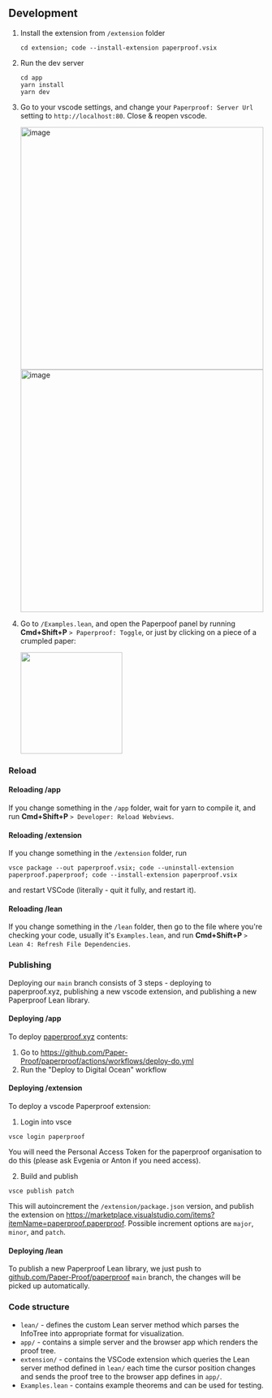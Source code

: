 ## Development

1. Install the extension from `/extension` folder

    ```console
    cd extension; code --install-extension paperproof.vsix
    ```

2. Run the dev server

    ```shell
    cd app
    yarn install
    yarn dev
    ```

3. Go to your vscode settings, and change your `Paperproof: Server Url` setting to `http://localhost:80`. Close & reopen vscode.

    <img width="478" alt="image" src="https://github.com/Paper-Proof/paperproof/assets/7578559/13539e57-2a66-4067-9193-b5e324984d2f">
    <img width="478" alt="image" src="https://github.com/Paper-Proof/paperproof/assets/7578559/fb775762-4e3f-468b-94ef-5abbd1cd2593">

4. Go to `/Examples.lean`, and open the Paperpoof panel by running **Cmd+Shift+P** `> Paperproof: Toggle`, or just by clicking on a piece of a crumpled paper:

    <img width="200" src="https://github.com/Paper-Proof/paperproof/assets/7578559/fd077fbe-36a3-4e94-9fa8-b7a38ffd1eea"/>

### Reload 

#### Reloading /app

If you change something in the `/app` folder, wait for yarn to compile it, and run **Cmd+Shift+P** `> Developer: Reload Webviews`.

#### Reloading /extension

If you change something in the `/extension` folder, run

```shell
vsce package --out paperproof.vsix; code --uninstall-extension paperproof.paperproof; code --install-extension paperproof.vsix
```
and restart VSCode (literally - quit it fully, and restart it).

#### Reloading /lean

If you change something in the `/lean` folder, then go to the file where you're checking your code, usually it's `Examples.lean`, and run **Cmd+Shift+P** `> Lean 4: Refresh File Dependencies`.


### Publishing

Deploying our `main` branch consists of 3 steps - deploying to paperproof.xyz, publishing a new vscode extension, and publishing a new Paperproof Lean library.

#### Deploying /app

To deploy [paperproof.xyz](paperproof.xyz) contents:

1. Go to https://github.com/Paper-Proof/paperproof/actions/workflows/deploy-do.yml
2. Run the "Deploy to Digital Ocean" workflow

#### Deploying /extension

To deploy a vscode Paperproof extension:

1. Login into vsce

```shell
vsce login paperproof
```

You will need the Personal Access Token for the paperproof organisation to do this (please ask Evgenia or Anton if you need access).

2. Build and publish

```shell
vsce publish patch
```

This will autoincrement the `/extension/package.json` version, and publish the extension on https://marketplace.visualstudio.com/items?itemName=paperproof.paperproof.
Possible increment options are `major`, `minor`, and `patch`.

#### Deploying /lean

To publish a new Paperproof Lean library, we just push to [github.com/Paper-Proof/paperproof](github.com/Paper-Proof/paperproof) `main` branch, the changes will be picked up automatically.

### Code structure

- `lean/` - defines the custom Lean server method which parses the InfoTree into appropriate format for visualization.
- `app/` - contains a simple server and the browser app which renders
the proof tree.
- `extension/` - contains the VSCode extension which queries the Lean server method defined in `lean/` each time the cursor position changes
and sends the proof tree to the browser app defines in `app/`.
- `Examples.lean` - contains example theorems and can be used for testing.

